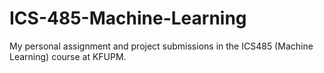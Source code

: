 # ICS-485-Machine-Learning
My personal assignment and project submissions in the ICS485 (Machine Learning) course at KFUPM.
